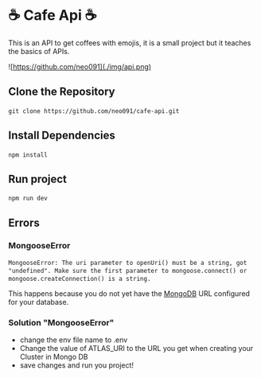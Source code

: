 # ☕ Cafe Api ☕
<p>This is an API to get coffees with emojis, it is a small project but it teaches the basics of APIs. </p>

![https://github.com/neo091](./img/api.png)

## Clone the Repository
```
git clone https://github.com/neo091/cafe-api.git
```

## Install Dependencies
```
npm install
```

## Run project
```
npm run dev
```

## Errors
### MongooseError
```
MongooseError: The uri parameter to openUri() must be a string, got "undefined". Make sure the first parameter to mongoose.connect() or mongoose.createConnection() is a string.
```

This happens because you do not yet have the [MongoDB](https://www.mongodb.com/) URL configured for your database.
### Solution "MongooseError"
- change the env file name to .env
- Change the value of ATLAS_URI to the URL you get when creating your Cluster in Mongo DB
- save changes and run you project!
